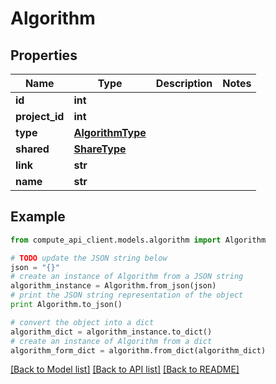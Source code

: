 # Algorithm


## Properties
Name | Type | Description | Notes
------------ | ------------- | ------------- | -------------
**id** | **int** |  | 
**project_id** | **int** |  | 
**type** | [**AlgorithmType**](AlgorithmType.md) |  | 
**shared** | [**ShareType**](ShareType.md) |  | 
**link** | **str** |  | 
**name** | **str** |  | 

## Example

```python
from compute_api_client.models.algorithm import Algorithm

# TODO update the JSON string below
json = "{}"
# create an instance of Algorithm from a JSON string
algorithm_instance = Algorithm.from_json(json)
# print the JSON string representation of the object
print Algorithm.to_json()

# convert the object into a dict
algorithm_dict = algorithm_instance.to_dict()
# create an instance of Algorithm from a dict
algorithm_form_dict = algorithm.from_dict(algorithm_dict)
```
[[Back to Model list]](../README.md#documentation-for-models) [[Back to API list]](../README.md#documentation-for-api-endpoints) [[Back to README]](../README.md)


